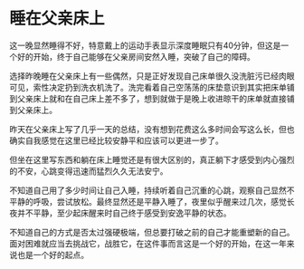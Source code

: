 # 睡在父亲床上


这一晚显然睡得不好，特意戴上的运动手表显示深度睡眠只有40分钟，但这是一个好的开始，终于自己能够在父亲房间安然入睡，突破了自己的障碍。

选择昨晚睡在父亲床上有一些偶然，只是正好发现自己床单很久没洗脏污已经肉眼可见，索性决定扔到洗衣机洗了。洗完看着自己空荡荡的床垫意识到其实把床单铺到父亲床上就和在自己床上差不多了，想到就做于是晚上收进晾干的床单就直接铺到父亲床上。

昨天在父亲床上写了几乎一天的总结，没有想到花费这么多时间会写这么长，但也确实自我感觉在这里已经比较安静平和应该可以更进一步了。

但坐在这里写东西和躺在床上睡觉还是有很大区别的，真正躺下才感受到内心强烈的不安，心跳变得迅速而猛烈久久无法安宁。

不知道自己用了多少时间让自己入睡，持续听着自己沉重的心跳，观察自己显然不平静的呼吸，尝试放松。最终显然还是平静入睡了，夜里似乎醒来过几次，感觉长夜并不平静，至少起床醒来时自己终于感受到安逸平静的状态。

不知道自己的方式是否太过强硬极端，但总要打破之前的自己才能重塑新的自己。面对困难就应当去挑战它，战胜它，在这件事而言这是一个好的开始，在这一年来说也是一个好的起点。
